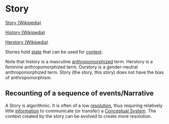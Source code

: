 # Story

<a href="https://en.wikipedia.org/wiki/Story" target="_blank">Story (Wikipedia)</a>

<a href="https://en.wikipedia.org/wiki/History" target="_blank">History (Wikipedia)</a>

<a href="https://en.wikipedia.org/wiki/Herstory" target="_blank">Herstory (Wikipedia)</a>

Stories hold [state](./state.md) that can be used for [context](./context.md).

Note that history is a masculine [anthropomorphized](./anthropomorphism.md) term. Herstory is a feminine anthropomorphized term. Ourstory is a gender-neutral anthropomorphized term. Story (the story, this story) does not have the bias of anthropomorphism.

## Recounting of a sequence of events/Narrative

A Story is algorithmic. It is often of a low [resolution](./resolution.md), thus requiring relatively little [information](./information.md) to communicate (or transfer) a [Conceptual System](./conceptual-system.md). The context created by the story can be evolved to create more resolution.
